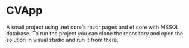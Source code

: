 # CVApp
A small project using .net core's razor pages and ef core  with MSSQL database.
To run the project you can clone the repository and open the solution in visual studio and run it from there.
